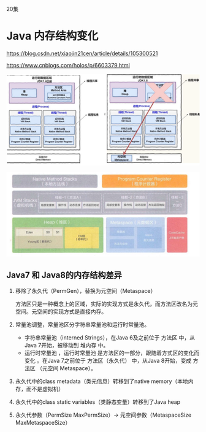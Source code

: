 20集

# Java 内存结构变化

https://blog.csdn.net/xiaojin21cen/article/details/105300521

https://www.cnblogs.com/holos/p/6603379.html

![image-20241031003619282](img/JVM调优/image-20241031003619282.png)

![image-20241031003639673](img/JVM调优/image-20241031003639673.png)

## Java7 和 Java8的内存结构差异

1. 移除了永久代（PermGen），替换为元空间（Metaspace）

   方法区只是一种概念上的区域，实际的实现方式是永久代，而方法区改名为元空间。元空间的实现方式是直接内存。

2. 常量池调整，常量池区分字符串常量池和运行时常量池。

   - 字符串常量池（interned Strings），在Java 6及之前位于 方法区 中，从Java 7开始，被移动到 堆内存 中。
   - 运行时常量池 ，运行时常量池 是方法区的一部分，跟随着方式区的变化而变化 。在Java 7之前位于 方法区（永久代） 中，从Java 8开始，变成 方法区 （元空间 Metaspace）。

3. 永久代中的class metadata（类元信息）转移到了native memory（本地内存，而不是虚拟机） 

4. 永久代中的class static variables（类静态变量）转移到了Java heap 

5. 永久代参数（PermSize MaxPermSize）-> 元空间参数（MetaspaceSize MaxMetaspaceSize）